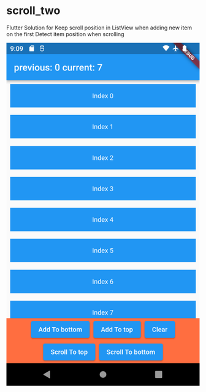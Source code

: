 # scroll_two

Flutter Solution for Keep scroll position in ListView when adding new item on the first
Detect item position when scrolling


![image](screenshots/Screenshot_1636611481.png)